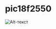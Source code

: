 # pic18f2550
![Alt-текст](https://sun9-31.userapi.com/impg/fJZhGeoMRHe1ji2S5QD4GWplkrywAMDSiISqRA/ctrw-wYAETc.jpg?size=1393x1130&quality=96&sign=b3fd2af183bb18bd8be4fec858da65fa&type=album ")")
